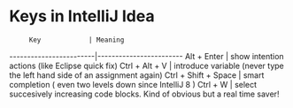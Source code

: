 
# Keys in IntelliJ Idea

         Key            | Meaning
------------------------|------------------------
Alt + Enter             | show intention actions (like Eclipse quick fix)
Ctrl + Alt + V          | introduce variable (never type the left hand side of an assignment again)
Ctrl + Shift + Space    | smart completion ( even two levels down since IntelliJ 8 )
Ctrl + W                | select succesively increasing code blocks. Kind of obvious but a real time saver!
